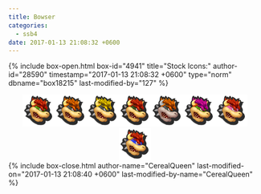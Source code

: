 ```yaml
---
title: Bowser
categories:
  - ssb4
date: 2017-01-13 21:08:32 +0600
---
```

{% include box-open.html box-id="4941" title="Stock Icons:" author-id="28590" timestamp="2017-01-13 21:08:32 +0600" type="norm" dbname="box18215" last-modified-by="127" %}
<center><img src="Stock_1.png" /><img src="Stock_2.png" /><img src="Stock_3.png" /><img src="Stock_4.png" /><img src="Stock_5.png" /><img src="Stock_6.png" /><img src="Stock_7.png" /><img src="Stock_8.png" /></center>
{% include box-close.html author-name="CerealQueen" last-modified-on="2017-01-13 21:08:40 +0600" last-modified-by-name="CerealQueen" %}
